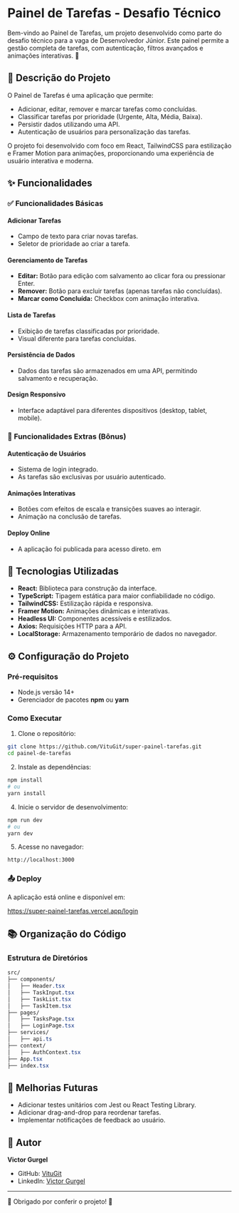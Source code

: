 # Painel de Tarefas - Desafio Técnico

Bem-vindo ao Painel de Tarefas, um projeto desenvolvido como parte do desafio técnico para a vaga de Desenvolvedor Júnior. Este painel permite a gestão completa de tarefas, com autenticação, filtros avançados e animações interativas. 🚀

## 📖 Descrição do Projeto

O Painel de Tarefas é uma aplicação que permite:

- Adicionar, editar, remover e marcar tarefas como concluídas.
- Classificar tarefas por prioridade (Urgente, Alta, Média, Baixa).
- Persistir dados utilizando uma API.
- Autenticação de usuários para personalização das tarefas.

O projeto foi desenvolvido com foco em React, TailwindCSS para estilização e Framer Motion para animações, proporcionando uma experiência de usuário interativa e moderna.

## ✨ Funcionalidades

### ✅ Funcionalidades Básicas

#### Adicionar Tarefas

- Campo de texto para criar novas tarefas.
- Seletor de prioridade ao criar a tarefa.

#### Gerenciamento de Tarefas

- **Editar:** Botão para edição com salvamento ao clicar fora ou pressionar Enter.
- **Remover:** Botão para excluir tarefas (apenas tarefas não concluídas).
- **Marcar como Concluída:** Checkbox com animação interativa.

#### Lista de Tarefas

- Exibição de tarefas classificadas por prioridade.
- Visual diferente para tarefas concluídas.


#### Persistência de Dados

- Dados das tarefas são armazenados em uma API, permitindo salvamento e recuperação.

#### Design Responsivo

- Interface adaptável para diferentes dispositivos (desktop, tablet, mobile).

### 🔐 Funcionalidades Extras (Bônus)

#### Autenticação de Usuários

- Sistema de login integrado.
- As tarefas são exclusivas por usuário autenticado.

#### Animações Interativas

- Botões com efeitos de escala e transições suaves ao interagir.
- Animação na conclusão de tarefas.

#### Deploy Online

- A aplicação foi publicada para acesso direto. em 

## 🚀 Tecnologias Utilizadas

- **React:** Biblioteca para construção da interface.
- **TypeScript:** Tipagem estática para maior confiabilidade no código.
- **TailwindCSS:** Estilização rápida e responsiva.
- **Framer Motion:** Animações dinâmicas e interativas.
- **Headless UI:** Componentes acessíveis e estilizados.
- **Axios:** Requisições HTTP para a API.
- **LocalStorage:** Armazenamento temporário de dados no navegador.

## ⚙️ Configuração do Projeto

### Pré-requisitos

- Node.js versão 14+
- Gerenciador de pacotes **npm** ou **yarn**

### Como Executar

1. Clone o repositório:

```bash
git clone https://github.com/VituGit/super-painel-tarefas.git
cd painel-de-tarefas
```

2. Instale as dependências:

```bash
npm install
# ou
yarn install
```

4. Inicie o servidor de desenvolvimento:

```bash
npm run dev
# ou
yarn dev
```

5. Acesse no navegador:

```bash
http://localhost:3000
```

### 📤 Deploy

A aplicação está online e disponível em:

https://super-painel-tarefas.vercel.app/login

## 📚 Organização do Código

### Estrutura de Diretórios

```css
src/
├── components/
│   ├── Header.tsx
│   ├── TaskInput.tsx
│   ├── TaskList.tsx
│   ├── TaskItem.tsx
├── pages/
│   ├── TasksPage.tsx
│   ├── LoginPage.tsx
├── services/
│   ├── api.ts
├── context/
│   ├── AuthContext.tsx
├── App.tsx
├── index.tsx
```

## 📌 Melhorias Futuras

- Adicionar testes unitários com Jest ou React Testing Library.
- Adicionar drag-and-drop para reordenar tarefas.
- Implementar notificações de feedback ao usuário.

## 👤 Autor

**Victor Gurgel**

- GitHub: [VituGit](https://github.com/VituGit)
- LinkedIn: [Victor Gurgel](https://www.linkedin.com/in/victor-p-gurgel/)

---

🌟 Obrigado por conferir o projeto! 🌟



